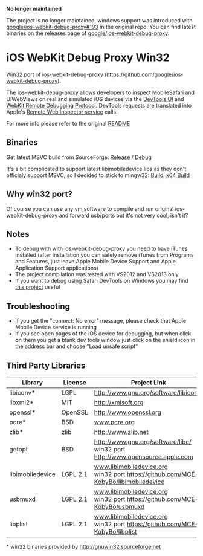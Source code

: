 **No longer maintained**

The project is no longer maintained, windows support was introduced with [google/ios-webkit-debug-proxy#193](https://github.com/google/ios-webkit-debug-proxy/pull/193) in the original repo. You can find latest binaries on the releases page of [google/ios-webkit-debug-proxy](https://github.com/google/ios-webkit-debug-proxy).

iOS WebKit Debug Proxy Win32
============================

Win32 port of ios-webkit-debug-proxy (https://github.com/google/ios-webkit-debug-proxy).

The ios-webkit-debug-proxy allows developers to inspect MobileSafari and UIWebViews on real and simulated iOS devices via the [DevTools UI](https://developers.google.com/chrome-developer-tools/) and [WebKit Remote Debugging Protocol](https://developers.google.com/chrome-developer-tools/docs/remote-debugging).  DevTools requests are translated into Apple's [Remote Web Inspector service](https://developer.apple.com/technologies/safari/developer-tools.html) calls.

For more info please refer to the original [README](https://github.com/google/ios-webkit-debug-proxy/blob/master/README.md)


Binaries
--------

Get latest MSVC build from SourceForge: [Release](http://sourceforge.net/projects/ios-webkit-debug-proxy-win32/files/ios-webkit-debug-proxy-win32.zip/download) / [Debug](http://sourceforge.net/projects/ios-webkit-debug-proxy-win32/files/ios-webkit-debug-proxy-win32-debug.zip/download)

It's a bit complicated to support latest libimobiledevice libs as they don't officialy support MSVC, so I decided to stick to mingw32: [Build](http://sourceforge.net/projects/ios-webkit-debug-proxy-win32/files/test-builds/ios-webkit-debug-proxy-mingw32.zip/download), [x64 Build](https://sourceforge.net/projects/ios-webkit-debug-proxy-win32/files/ios-webkit-debug-proxy-win64.zip/download)

Why win32 port?
---------------

Of course you can use any vm software to compile and run original ios-webkit-debug-proxy and forward usb/ports but it's not very cool, isn't it?


Notes
-----

- To debug with with ios-webkit-debug-proxy you need to have iTunes installed (after installation you can safely remove iTunes from Programs and Features, just leave Apple Mobile Device Support and Apple Application Support applications)
- The project compilation was tested with VS2012 and VS2013 only
- If you want to debug using Safari DevTools on Windows you may find [this project](https://github.com/artygus/webkit-webinspector) useful


Troubleshooting
---------------

- If you get the "connect: No error" message, please check that Apple Mobile Device service is running
- If you see open pages of the iOS device for debugging, but when click on them you get a blank dev tools window just click on the shield icon in the address bar and choose "Load unsafe script"


Third Party Libraries
---------------------

Library | License | Project Link
------- | ------- | ----
libiconv\* | LGPL | http://www.gnu.org/software/libiconv/
libxml2\* | MIT | http://xmlsoft.org
openssl\* | OpenSSL | http://www.openssl.org
pcre\* | BSD | www.pcre.org
zlib\* | zlib | http://www.zlib.net
getopt | BSD | http://www.gnu.org/software/libc/<br/>win32 port http://www.opensource.apple.com
libimobiledevice | LGPL 2.1 | www.libimobiledevice.org<br/>win32 port https://github.com/MCE-KobyBo/libimobiledevice
usbmuxd | LGPL 2.1 | www.libimobiledevice.org<br />win32 port https://github.com/MCE-KobyBo/usbmuxd
libplist | LGPL 2.1 | www.libimobiledevice.org<br />win32 port https://github.com/MCE-KobyBo/libplist


\* win32 binaries provided by http://gnuwin32.sourceforge.net
